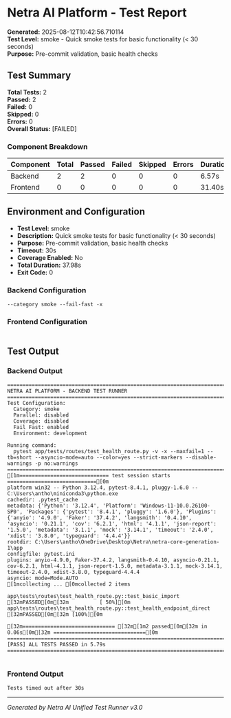 # Netra AI Platform - Test Report

**Generated:** 2025-08-12T10:42:56.710114  
**Test Level:** smoke - Quick smoke tests for basic functionality (< 30 seconds)  
**Purpose:** Pre-commit validation, basic health checks

## Test Summary

**Total Tests:** 2  
**Passed:** 2  
**Failed:** 0  
**Skipped:** 0  
**Errors:** 0  
**Overall Status:** [FAILED]

### Component Breakdown

| Component | Total | Passed | Failed | Skipped | Errors | Duration | Status |
|-----------|-------|--------|--------|---------|--------|----------|--------|
| Backend   | 2 | 2 | 0 | 0 | 0 | 6.57s | [PASSED] |
| Frontend  | 0 | 0 | 0 | 0 | 0 | 31.40s | [TIMEOUT] |

## Environment and Configuration

- **Test Level:** smoke
- **Description:** Quick smoke tests for basic functionality (< 30 seconds)
- **Purpose:** Pre-commit validation, basic health checks
- **Timeout:** 30s
- **Coverage Enabled:** No
- **Total Duration:** 37.98s
- **Exit Code:** 0

### Backend Configuration
```
--category smoke --fail-fast -x
```

### Frontend Configuration
```

```

## Test Output

### Backend Output
```
================================================================================
NETRA AI PLATFORM - BACKEND TEST RUNNER
================================================================================
Test Configuration:
  Category: smoke
  Parallel: disabled
  Coverage: disabled
  Fail Fast: enabled
  Environment: development

Running command:
  pytest app/tests/routes/test_health_route.py -v -x --maxfail=1 --tb=short --asyncio-mode=auto --color=yes --strict-markers --disable-warnings -p no:warnings
================================================================================
[1m============================= test session starts =============================[0m
platform win32 -- Python 3.12.4, pytest-8.4.1, pluggy-1.6.0 -- C:\Users\antho\miniconda3\python.exe
cachedir: .pytest_cache
metadata: {'Python': '3.12.4', 'Platform': 'Windows-11-10.0.26100-SP0', 'Packages': {'pytest': '8.4.1', 'pluggy': '1.6.0'}, 'Plugins': {'anyio': '4.9.0', 'Faker': '37.4.2', 'langsmith': '0.4.10', 'asyncio': '0.21.1', 'cov': '6.2.1', 'html': '4.1.1', 'json-report': '1.5.0', 'metadata': '3.1.1', 'mock': '3.14.1', 'timeout': '2.4.0', 'xdist': '3.8.0', 'typeguard': '4.4.4'}}
rootdir: C:\Users\antho\OneDrive\Desktop\Netra\netra-core-generation-1\app
configfile: pytest.ini
plugins: anyio-4.9.0, Faker-37.4.2, langsmith-0.4.10, asyncio-0.21.1, cov-6.2.1, html-4.1.1, json-report-1.5.0, metadata-3.1.1, mock-3.14.1, timeout-2.4.0, xdist-3.8.0, typeguard-4.4.4
asyncio: mode=Mode.AUTO
[1mcollecting ... [0mcollected 2 items

app\tests\routes\test_health_route.py::test_basic_import [32mPASSED[0m[32m          [ 50%][0m
app\tests\routes\test_health_route.py::test_health_endpoint_direct [32mPASSED[0m[32m [100%][0m

[32m============================== [32m[1m2 passed[0m[32m in 0.06s[0m[32m ==============================[0m
================================================================================
[PASS] ALL TESTS PASSED in 5.79s
================================================================================


```

### Frontend Output
```
Tests timed out after 30s
```

---
*Generated by Netra AI Unified Test Runner v3.0*

